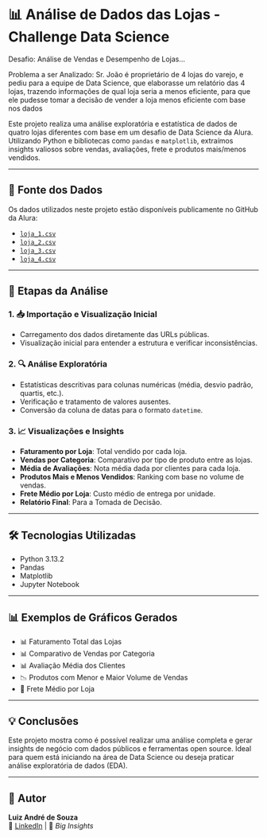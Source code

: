 # 📊 Análise de Dados das Lojas - Challenge Data Science

Desafio: Análise de Vendas e Desempenho de Lojas...

Problema a ser Analizado: Sr. João é proprietário de 4 lojas do varejo, e pediu para a equipe de Data Science, que elaborasse um relatório das 4 lojas, trazendo informações de qual loja seria a menos eficiente, para que ele pudesse tomar a decisão de vender a loja menos eficiente com base nos dados

Este projeto realiza uma análise exploratória e estatística de dados de quatro lojas diferentes com base em um desafio de Data Science da Alura. Utilizando Python e bibliotecas como `pandas` e `matplotlib`, extraímos insights valiosos sobre vendas, avaliações, frete e produtos mais/menos vendidos.

---

## 🔗 Fonte dos Dados

Os dados utilizados neste projeto estão disponíveis publicamente no GitHub da Alura:

- [`loja_1.csv`](https://raw.githubusercontent.com/alura-es-cursos/challenge1-data-science/refs/heads/main/base-de-dados-challenge-1/loja_1.csv)
- [`loja_2.csv`](https://raw.githubusercontent.com/alura-es-cursos/challenge1-data-science/refs/heads/main/base-de-dados-challenge-1/loja_2.csv)
- [`loja_3.csv`](https://raw.githubusercontent.com/alura-es-cursos/challenge1-data-science/refs/heads/main/base-de-dados-challenge-1/loja_3.csv)
- [`loja_4.csv`](https://raw.githubusercontent.com/alura-es-cursos/challenge1-data-science/refs/heads/main/base-de-dados-challenge-1/loja_4.csv)

---

## 🧪 Etapas da Análise

### 1. 📥 Importação e Visualização Inicial

- Carregamento dos dados diretamente das URLs públicas.
- Visualização inicial para entender a estrutura e verificar inconsistências.

### 2. 🔍 Análise Exploratória

- Estatísticas descritivas para colunas numéricas (média, desvio padrão, quartis, etc.).
- Verificação e tratamento de valores ausentes.
- Conversão da coluna de datas para o formato `datetime`.

### 3. 📈 Visualizações e Insights

- **Faturamento por Loja**: Total vendido por cada loja.
- **Vendas por Categoria**: Comparativo por tipo de produto entre as lojas.
- **Média de Avaliações**: Nota média dada por clientes para cada loja.
- **Produtos Mais e Menos Vendidos**: Ranking com base no volume de vendas.
- **Frete Médio por Loja**: Custo médio de entrega por unidade.
- **Relatório Final**: Para a Tomada de Decisão.

---

## 🛠️ Tecnologias Utilizadas

- Python 3.13.2
- Pandas
- Matplotlib
- Jupyter Notebook

---

## 📊 Exemplos de Gráficos Gerados

- 📊 Faturamento Total das Lojas  
- 📊 Comparativo de Vendas por Categoria  
- 📊 Avaliação Média dos Clientes  
- 📉 Produtos com Menor e Maior Volume de Vendas  
- 🚚 Frete Médio por Loja  

---

## 💡 Conclusões

Este projeto mostra como é possível realizar uma análise completa e gerar insights de negócio com dados públicos e ferramentas open source. Ideal para quem está iniciando na área de Data Science ou deseja praticar análise exploratória de dados (EDA).

---

## 👤 Autor

**Luiz André de Souza**  
📧 [LinkedIn](https://www.linkedin.com/in/brodyandre) | 🧠 *Big Insights*
